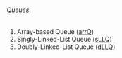 ###### Queues

1. Array-based Queue ([arrQ](https://github.com/konarkm68/DSAD/tree/7d56f67ac7efefdb462cf256ecc7311eb1cbc209/DS/Linear/Static/Array))
2. Singly-Linked-List Queue ([sLLQ](https://github.com/konarkm68/DSAD/tree/bb2337d8d4874d192832526335d20f4cbb589b7a/DS/Linear/Dynamic/LinkedList/sLL))
3. Doubly-Linked-List Queue ([dLLQ](https://github.com/konarkm68/DSAD/tree/bb2337d8d4874d192832526335d20f4cbb589b7a/DS/Linear/Dynamic/LinkedList/dLL))
